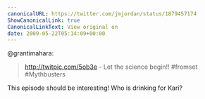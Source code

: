 ```yaml
---
canonicalURL: https://twitter.com/jmjordan/status/1879457174
ShowCanonicalLink: true
CanonicalLinkText: View original on
date: 2009-05-22T05:14:09+00:00
---
```

@grantimahara:

> http://twitpic.com/5ob3e - Let the science begin!! #fromset #Mythbusters

This episode should be interesting! Who is drinking for Kari?